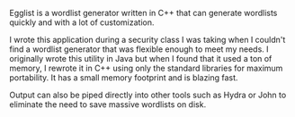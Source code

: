 Egglist is a wordlist generator written in C++ that can generate wordlists quickly and with a lot of customization.

I wrote this application during a security class I was taking when I couldn't find a wordlist generator that was flexible
enough to meet my needs. I originally wrote this utility in Java but when I found that it used a ton of memory, I rewrote 
it in C++ using only the standard libraries for maximum portability. It has a small memory footprint and is blazing fast.

Output can also be piped directly into other tools such as Hydra or John to eliminate the need to save massive wordlists
on disk.
